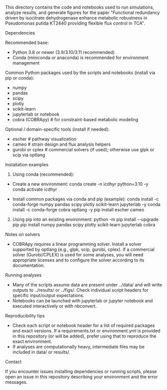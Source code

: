 This directory contains the code and notebooks used to run simulations, analyze results, and generate figures for the paper "Functional redundancy driven by isocitrate dehydrogenase enhance metabolic robustness in Pseudomonas putida KT2440 providing flexible flux control in TCA".

Dependencies

Recommended base:
- Python 3.8 or newer (3.9/3.10/3.11 recommended)
- Conda (miniconda or anaconda) is recommended for environment management

Common Python packages used by the scripts and notebooks (install via pip or conda):
- numpy
- pandas
- scipy
- plotly
- scikit-learn
- jupyterlab or notebook
- cobra (COBRApy)    # for constraint-based metabolic modeling

Optional / domain-specific tools (install if needed):
- escher              # pathway visualization
- cameo               # strain design and flux analysis helpers
- gurobi or cplex     # commercial solvers (if used); otherwise use glpk or scip via optlang

Installation examples

1) Using conda (recommended):

- Create a new environment:
  conda create -n icdhyr python=3.10 -y
  conda activate icdhyr

- Install common packages via conda and pip (example):
  conda install -c conda-forge numpy pandas scipy plotly scikit-learn jupyterlab -y
  conda install -c conda-forge cobra optlang -y
  pip install escher cameo

2) Using pip into an existing environment:
  python -m pip install --upgrade pip
  pip install numpy pandas scipy plotly scikit-learn jupyterlab cobra

Notes on solvers

- COBRApy requires a linear programming solver. Install a solver supported by optlang (e.g., glpk, scip, gurobi, cplex). If a commercial solver (Gurobi/CPLEX) is used for some analyses, you will need appropriate licenses and to configure the solver according to its documentation.

Running analyses

- Many of the scripts assume data are present under ../data/ and will write outputs to ../results/ or ../figs/. Check individual script headers for specific input/output expectations.
- Notebooks can be launched with jupyterlab or jupyter notebook and executed interactively or with nbconvert.

Reproducibility tips

- Check each script or notebook header for a list of required packages and exact versions. If a requirements.txt or environment.yml is provided in this repository (or will be added), prefer using that to reproduce the exact environment.
- If analyses are computationally heavy, intermediate files may be included in data/ or results/.

Contact

If you encounter issues installing dependencies or running scripts, please open an issue in this repository describing your environment and the error messages.
